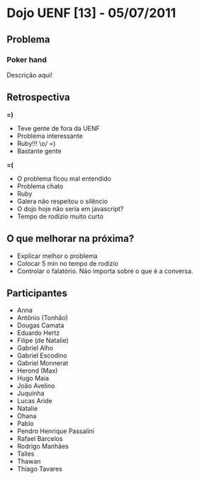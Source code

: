 # Dojo UENF [13] - 05/07/2011

## Problema

### Poker hand

Descrição aqui!


## Retrospectiva

**=)**

- Teve gente de fora da UENF
- Problema interessante
- Ruby!!! \o/ =)
- Bastante gente

**=(**

- O problema ficou mal entendido
- Problema chato
- Ruby
- Galera não respeitou o silêncio
- O dojo hoje não seria em javascript?
- Tempo de rodízio muito curto

## O que melhorar na próxima?

- Explicar melhor o problema
- Colocar 5 min no tempo de rodízio
- Controlar o falatório. Não importa sobre o que é a conversa.


## Participantes

- Anna
- Antônio (Tonhão)
- Dougas Camata
- Eduardo Hertz
- Filipe (de Natalie)
- Gabriel Alho
- Gabriel Escodino
- Gabriel Monnerat
- Herond (Max)
- Hugo Maia
- João Avelino
- Juquinha
- Lucas Aride
- Natalie
- Ohana
- Pablo
- Pendro Henrique Passalini
- Rafael Barcelos
- Rodrigo Manhães
- Talles
- Thawan
- Thiago Tavares

